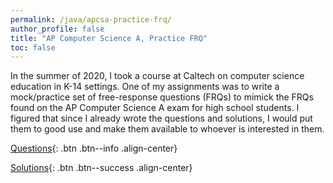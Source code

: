 ```yaml
---
permalink: /java/apcsa-practice-frq/
author_profile: false
title: "AP Computer Science A, Practice FRQ"
toc: false
---
```


In the summer of 2020, I took a course at Caltech on computer science education in K-14 settings. One of my assignments was to write a mock/practice set of free-response questions (FRQs) to mimick the FRQs found on the AP Computer Science A exam for high school students. I figured that since I already wrote the questions and solutions, I would put them to good use and make them available to whoever is interested in them.

[Questions](https://pdfhost.io/v/1kJ.69x~9_reviewsubmission4pdf.pdf){: .btn .btn--info .align-center}

[Solutions](https://pdfhost.io/v/XnaAdFr9l_reviewsubmission4solpdf.pdf){: .btn .btn--success .align-center} 
